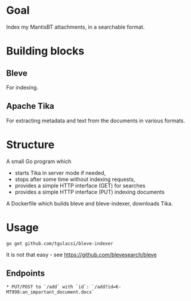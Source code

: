 # Goal
Index my MantisBT attachments, in a searchable format.

# Building blocks
## Bleve
For indexing.

## Apache Tika
For extracting metadata and text from the documents in various formats.

# Structure
A small Go program which 

  * starts Tika in server mode if needed,
  * stops after some time without indexing requests,
  * provides a simple HTTP interface (GET) for searches
  * provides a simple HTTP interface (PUT) indexing documents

A Dockerfile which builds bleve and bleve-indexer, downloads Tika.

# Usage

	go get github.com/tgulacsi/bleve-indexer

It is not that easy - see https://github.com/blevesearch/bleve

## Endpoints

	* PUT/POST to `/add` with `id`: `/add?id=K-MT998:an_important_document.docx`

